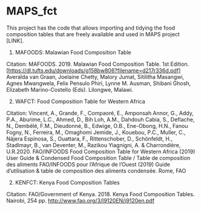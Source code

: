 # MAPS_fct

This project has the code that allows importing and tidying the food composition tables that are freely available and used in MAPS project [LINK]. 

1) MAFOODS: Malawian Food Composition Table

Citation: MAFOODS. 2019. Malawian Food Composition Table. 1st Edition. [https://dl.tufts.edu/downloads/g158bw806?filename=d217r336d.pdf] Averalda van Graan, Joelaine Chetty, Malory Jumat, Sitilitha Masangwi, Agnes Mwangwela, Felix Pensulo Phiri, Lynne M. Ausman, Shibani Ghosh, Elizabeth Marino-Costello (Eds). Lilongwe, Malawi.

2) WAFCT: Food Composition Table for Western Africa

Citation: Vincent, A., Grande, F., Compaoré, E., Amponsah Annor, G., Addy, P.A., Aburime, L.C., Ahmed, D., Bih Loh, A.M., Dahdouh Cabia, S., Deflache, N., Dembélé, F.M., Dieudonné, B., Edwige, O.B., Ene-Obong, H.N., Fanou Fogny, N., Ferreira, M., Omaghomi Jemide, J., Kouebou, P.C., Muller, C.,
Nájera Espinosa, S., Ouattara, F., Rittenschober, D., Schönfeldt, H., Stadlmayr, B., van Deventer, M., Razikou Yiagnigni, A. & Charrondière, U.R.2020. FAO/INFOODS Food Composition Table for Western Africa (2019) User Guide & Condensed Food Composition Table / Table de composition des aliments FAO/INFOODS pour l’Afrique de l’Ouest (2019) Guide d’utilisation & table de composition des aliments condensée. Rome, FAO

2) KENFCT: Kenya Food Composition Tables

Citation: FAO/Government of Kenya. 2018. Kenya Food Composition Tables. Nairobi, 254 pp. http://www.fao.org/3/I9120EN/i9120en.pdf
